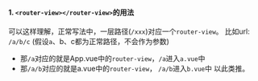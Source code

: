 #### 1. `<router-view></router-view>`的用法
可以这样理解，正常写法中，一层路径(`/xxx`)对应一个`router-view`。
比如url: `/a/b/c` (假设`a`、b、c都为正常路径，不会作为参数)
-   那`/a`对应的就是App.vue中的`router-view`，`/a`进入`a.vue`中
-   那`/a/b`对应的就是a.vue中的`router-view`，  `/a/b`进入`b.vue`中
以此类推。
<!--stackedit_data:
eyJoaXN0b3J5IjpbNDUxNjY0NzIyXX0=
-->